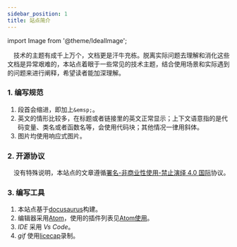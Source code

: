 ```yaml
---
sidebar_position: 1
title: 站点简介
---
```


import Image from '@theme/IdealImage';

 技术的主题有成千上万个，文档更是汗牛充栋。脱离实际问题去理解和消化这些文档是异常艰难的，本站点着眼于一些常见的技术主题，结合使用场景和实际遇到的问题来进行阐释，希望读者能加深理解。

### 1. 编写规范

1.  段首会缩进，即加上`&emsp;`。
2.  英文的情形比较多，在标题或者链接里的英文正常显示；上下文语意指的是代码变量、类名或者函数名等，会使用代码块；其他情况一律用斜体。
3.  图片均使用响应式图片。

### 2. 开源协议

 没有特殊说明，本站点的文章遵循[署名-非商业性使用-禁止演绎 4.0 国际](https://creativecommons.org/licenses/by-nc-nd/4.0/deed.zh)协议。

### 3. 编写工具

1.  本站点基于[docusaurus](https://docusaurus.io/)构建。
2.  编辑器采用[Atom](https://atom.io/)，使用的插件列表见[Atom使用](/blog/atom-usage)。
3.  _IDE_ 采用 _Vs Code_。
4.  _gif_ 使用[licecap](https://www.cockos.com/licecap/)录制。

